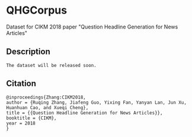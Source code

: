 # QHGCorpus
Dataset for CIKM 2018 paper "Question Headline Generation for News Articles"

## Description
```
The dataset will be released soon.
```

## Citation
```
@inproceedings{Zhang:CIKM2018,
author = {Ruqing Zhang, Jiafeng Guo, Yixing Fan, Yanyan Lan, Jun Xu, Huanhuan Cao, and Xueqi Cheng},
title = {{Question Headline Generation for News Articles}},
booktitle = {CIKM},
year = 2018
}
```
